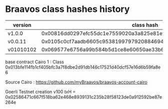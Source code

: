 # Braavos class hashes history

| version | class hash |
| --- | --- |
|v1.0.0 |0x00816dd0297efc55dc1e7559020a3a825e81ef734b558f03c83325d4da7e6253|
|v0.0.11|0x0105c0cf7aadb6605c9538199797920884694b5ce84fc68f92c832b0c9f57ad9|
|v01010102|0x069577e6756a99b584b5d1ce8e60650ae33b6e2b13541783458268f07da6b38a|

base contract Cairo 1 : Class 0x013bfe114fb1cf405bfc3a7f8dbe2d91db146c17521d40dcf57e16d6b59fa8e6

Source Cairo : https://github.com/myBraavos/braavos-account-cairo

Goerli Testnet creation v100 txH = 0x02586471c667f518ba62e468e8939131c235b28f58123de0a912592be87e264e
